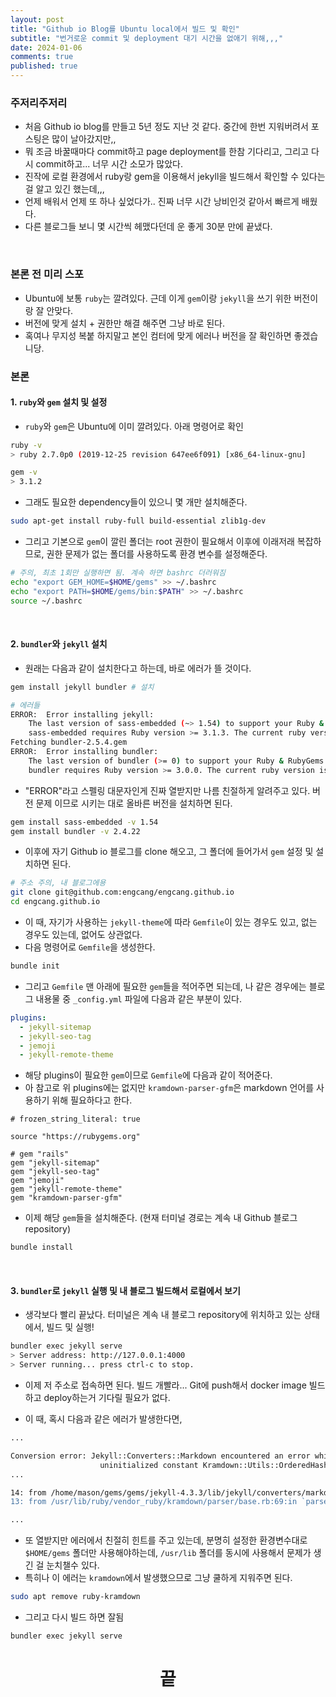 ```yaml
---
layout: post
title: "Github io Blog를 Ubuntu local에서 빌드 및 확인"
subtitle: "번거로운 commit 및 deployment 대기 시간을 없애기 위해,,,"
date: 2024-01-06
comments: true
published: true
---
```


### 주저리주저리
+ 처음 Github io blog를 만들고 5년 정도 지난 것 같다. 중간에 한번 지워버려서 포스팅은 많이 날아갔지만,, 
+ 뭐 조금 바꿀때마다 commit하고 page deployment를 한참 기다리고, 그리고 다시 commit하고... 너무 시간 소모가 많았다.
+ 진작에 로컬 환경에서 ruby랑 gem을 이용해서 jekyll을 빌드해서 확인할 수 있다는 걸 알고 있긴 했는데,,,
+ 언제 배워서 언제 또 하나 싶었다가.. 진짜 너무 시간 낭비인것 같아서 빠르게 배웠다.
+ 다른 블로그들 보니 몇 시간씩 헤맸다던데 운 좋게 30분 만에 끝냈다.

<br>

### 본론 전 미리 스포
+ Ubuntu에 보통 `ruby`는 깔려있다. 근데 이게 `gem`이랑 `jekyll`을 쓰기 위한 버전이랑 잘 안맞다.
+ 버전에 맞게 설치 + 권한만 해결 해주면 그냥 바로 된다.
+ 혹여나 무지성 복붙 하지말고 본인 컴터에 맞게 에러나 버전을 잘 확인하면 좋겠습니당.

### 본론

#### 1. `ruby`와 `gem` 설치 및 설정
+ `ruby`와 `gem`은 Ubuntu에 이미 깔려있다. 아래 명령어로 확인

```bash
ruby -v
> ruby 2.7.0p0 (2019-12-25 revision 647ee6f091) [x86_64-linux-gnu]

gem -v
> 3.1.2
```

+ 그래도 필요한 dependency들이 있으니 몇 개만 설치해준다.

```bash
sudo apt-get install ruby-full build-essential zlib1g-dev
```

+ 그리고 기본으로 `gem`이 깔린 폴더는 root 권한이 필요해서 이후에 이래저래 복잡하므로, 권한 문제가 없는 폴더를 사용하도록 환경 변수를 설정해준다.

```bash
# 주의, 최초 1회만 실행하면 됨. 계속 하면 bashrc 더러워짐
echo "export GEM_HOME=$HOME/gems" >> ~/.bashrc
echo "export PATH=$HOME/gems/bin:$PATH" >> ~/.bashrc
source ~/.bashrc
```

<br>


#### 2. `bundler`와 `jekyll` 설치
+ 원래는 다음과 같이 설치한다고 하는데, 바로 에러가 뜰 것이다.

```bash
gem install jekyll bundler # 설치

# 에러들
ERROR:  Error installing jekyll:
	The last version of sass-embedded (~> 1.54) to support your Ruby & RubyGems was 1.63.6. Try installing it with `gem install sass-embedded -v 1.63.6` and then running the current command again
	sass-embedded requires Ruby version >= 3.1.3. The current ruby version is 2.7.0.0.
Fetching bundler-2.5.4.gem
ERROR:  Error installing bundler:
	The last version of bundler (>= 0) to support your Ruby & RubyGems was 2.4.22. Try installing it with `gem install bundler -v 2.4.22`
	bundler requires Ruby version >= 3.0.0. The current ruby version is 2.7.0.0.
```

+ "ERROR"라고 스펠링 대문자인게 진짜 열받지만 나름 친절하게 알려주고 있다. 버전 문제 이므로 시키는 대로 올바른 버전을 설치하면 된다.

```bash
gem install sass-embedded -v 1.54
gem install bundler -v 2.4.22
```

+ 이후에 자기 Github io 블로그를 clone 해오고, 그 폴더에 들어가서 `gem` 설정 및 설치하면 된다.

```bash
# 주소 주의, 내 블로그에용
git clone git@github.com:engcang/engcang.github.io
cd engcang.github.io
```

+ 이 때, 자기가 사용하는 `jekyll-theme`에 따라 `Gemfile`이 있는 경우도 있고, 없는 경우도 있는데, 없어도 상관없다.
+ 다음 명령어로 `Gemfile`을 생성한다.

```bash
bundle init
```

+ 그리고 `Gemfile` 맨 아래에 필요한 `gem`들을 적어주면 되는데, 나 같은 경우에는 블로그 내용물 중 `_config.yml` 파일에 다음과 같은 부분이 있다.

```yaml
plugins:
  - jekyll-sitemap
  - jekyll-seo-tag
  - jemoji
  - jekyll-remote-theme
```

+ 해당 plugins이 필요한 `gem`이므로 `Gemfile`에 다음과 같이 적어준다.
+ 아 참고로 위 plugins에는 없지만 `kramdown-parser-gfm`은 markdown 언어를 사용하기 위해 필요하다고 한다. 

```
# frozen_string_literal: true

source "https://rubygems.org"

# gem "rails"
gem "jekyll-sitemap"
gem "jekyll-seo-tag"
gem "jemoji"
gem "jekyll-remote-theme"
gem "kramdown-parser-gfm"
```

+ 이제 해당 `gem`들을 설치해준다. (현재 터미널 경로는 계속 내 Github 블로그 repository)

```bash
bundle install
```

<br>

#### 3. `bundler`로 `jekyll` 실행 및 내 블로그 빌드해서 로컬에서 보기
+ 생각보다 빨리 끝났다. 터미널은 계속 내 블로그 repository에 위치하고 있는 상태에서, 빌드 및 실행!

```bash
bundler exec jekyll serve
> Server address: http://127.0.0.1:4000
> Server running... press ctrl-c to stop.
```

+ 이제 저 주소로 접속하면 된다. 빌드 개빨라... Git에 push해서 docker image 빌드하고 deploy하는거 기다릴 필요가 없다.

+ 이 때, 혹시 다음과 같은 에러가 발생한다면,

```bash
...

Conversion error: Jekyll::Converters::Markdown encountered an error while converting '_posts/2023-02-27-docker.md':
                    uninitialized constant Kramdown::Utils::OrderedHash
...

14: from /home/mason/gems/gems/jekyll-4.3.3/lib/jekyll/converters/markdown/kramdown_parser.rb:54:in `initialize'
13: from /usr/lib/ruby/vendor_ruby/kramdown/parser/base.rb:69:in `parse'

...
```

+ 또 열받지만 에러에서 친절히 힌트를 주고 있는데, 분명히 설정한 환경변수대로 `$HOME/gems` 폴더만 사용해야하는데, `/usr/lib` 폴더를 동시에 사용해서 문제가 생긴 걸 눈치챌수 있다.
+ 특히나 이 에러는 `kramdown`에서 발생했으므로 그냥 쿨하게 지워주면 된다.

```bash
sudo apt remove ruby-kramdown
```

+ 그리고 다시 빌드 하면 잘됨

```bash
bundler exec jekyll serve
```


<h1 align="center">끝</h1>